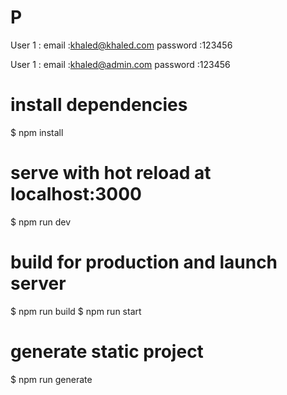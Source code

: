 # P
User 1 : email :khaled@khaled.com password :123456

User 1 : email :khaled@admin.com password :123456

# install dependencies
$ npm install

# serve with hot reload at localhost:3000
$ npm run dev

# build for production and launch server
$ npm run build
$ npm run start

# generate static project
$ npm run generate
